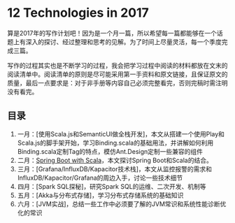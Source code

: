 # 12 Technologies in 2017
算是2017年的写作计划吧！因为是一个月一篇，所以希望每一篇都能够在一个话题上有深入的探讨、经过整理和思考的见解。为了时间上尽量灵活，每一个季度完成三篇。

写作的过程其实也是不断学习的过程，我会把学习过程中阅读的材料都放在文末的阅读清单中。阅读清单的原则是尽可能采用第一手资料和原文链接，且保证原文的质量，最后一点要求是：对于非手册等内容自己必须完整看完，否则完稿时需注明没有看完。

## 目录
1. 一月：[使用Scala.js和SemanticUI做全栈开发]，本文从搭建一个使用Play和Scala.js的脚手架开始，学习Binding.scala的基础用法，并讲解如何利用Binding.scala定制Tag的特点，模仿Ant.Design定制一些兼容的组件
2. 二月：[Spring Boot with Scala](https://github.com/sadhen/12-technologies-in-2017/tree/master/02-SpringBoot-with-Scala)，本文探讨Spring Boot和Scala的结合。
3. 三月：[Grafana/InfluxDB/Kapacitor技术栈]，本文从监控报警的需求和InfluxDB/Kapacitor/Grafana的周边入手，讨论一些技术细节
4. 四月：[Spark SQL探秘]，研究Spark SQL的运维、二次开发、机制等
5. 五月：[Akka与分布式存储]，学习分布式存储系统的基础知识
6. 六月：[JVM实战]，总结一些工作中必须要了解的JVM常识和系统性能诊断优化的常识
